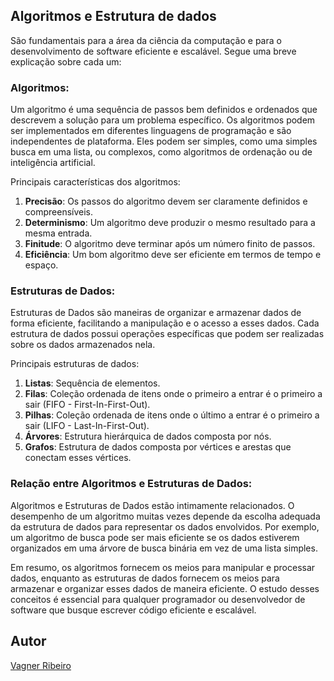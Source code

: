 ## Algoritmos e Estrutura de dados

São fundamentais para a área da ciência da computação e para o desenvolvimento de software eficiente e escalável. Segue uma breve explicação sobre cada um:

### Algoritmos:
Um algoritmo é uma sequência de passos bem definidos e ordenados que descrevem a solução para um problema específico. Os algoritmos podem ser implementados em diferentes linguagens de programação e são independentes de plataforma. Eles podem ser simples, como uma simples busca em uma lista, ou complexos, como algoritmos de ordenação ou de inteligência artificial.

Principais características dos algoritmos:

1. **Precisão**: Os passos do algoritmo devem ser claramente definidos e compreensíveis.
2. **Determinismo**: Um algoritmo deve produzir o mesmo resultado para a mesma entrada.
3. **Finitude**: O algoritmo deve terminar após um número finito de passos.
4. **Eficiência**: Um bom algoritmo deve ser eficiente em termos de tempo e espaço.

### Estruturas de Dados:
Estruturas de Dados são maneiras de organizar e armazenar dados de forma eficiente, facilitando a manipulação e o acesso a esses dados. Cada estrutura de dados possui operações específicas que podem ser realizadas sobre os dados armazenados nela.

Principais estruturas de dados:

1. **Listas**: Sequência de elementos.
2. **Filas**: Coleção ordenada de itens onde o primeiro a entrar é o primeiro a sair (FIFO - First-In-First-Out).
3. **Pilhas**: Coleção ordenada de itens onde o último a entrar é o primeiro a sair (LIFO - Last-In-First-Out).
4. **Árvores**: Estrutura hierárquica de dados composta por nós.
5. **Grafos**: Estrutura de dados composta por vértices e arestas que conectam esses vértices.

### Relação entre Algoritmos e Estruturas de Dados:
Algoritmos e Estruturas de Dados estão intimamente relacionados. O desempenho de um algoritmo muitas vezes depende da escolha adequada da estrutura de dados para representar os dados envolvidos. Por exemplo, um algoritmo de busca pode ser mais eficiente se os dados estiverem organizados em uma árvore de busca binária em vez de uma lista simples.

Em resumo, os algoritmos fornecem os meios para manipular e processar dados, enquanto as estruturas de dados fornecem os meios para armazenar e organizar esses dados de maneira eficiente. O estudo desses conceitos é essencial para qualquer programador ou desenvolvedor de software que busque escrever código eficiente e escalável.

## Autor
[Vagner Ribeiro](https://www.linkedin.com/in/vagner-ribeiro)